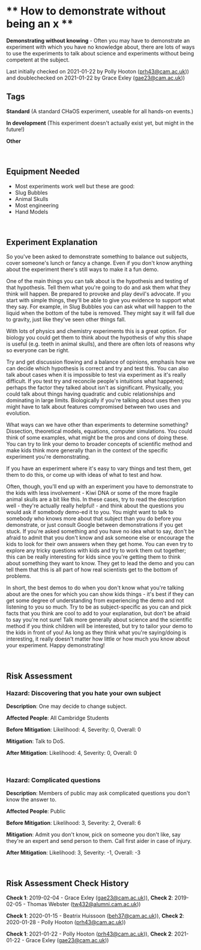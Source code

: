 # ** How to demonstrate without being an x **

**Demonstrating without knowing** - Often you may have to demonstrate an experiment with which you have no knowledge about, there are lots of ways to use the experiments to talk about science and experiments without being competent at the subject.  

Last initially checked on 2021-01-22 by Polly Hooton (prh43@cam.ac.uk)) and doublechecked on 2021-01-22 by Grace Exley (gae23@cam.ac.uk))

## Tags
<!--- Start Tags (DO NOT REMOVE THIS COMMENT) --->

**Standard** (A standard CHaOS experiment, useable for all hands-on events.)

**In development** (This experiment doesn't actually exist yet, but might in the future!)

**Other**
<!--- End Tags (DO NOT REMOVE THIS COMMENT) --->

<br/>

## Equipment Needed 
- Most experiments work well but these are good:
- Slug Bubbles
- Animal Skulls
- Most engineering
- Hand Models

<br/>

## Experiment Explanation 

So you've been asked to demonstrate something to balance out subjects, cover someone's lunch or fancy a change. Even if you don't know anything about the experiment there's still ways to make it a fun demo.

One of the main things you can talk about is the hypothesis and testing of that hypothesis. Tell them what you're going to do and ask them what they think will happen. Be prepared to provoke and play devil's advocate. If you start with simple things, they'll be able to give you evidence to support what they say. For example, in Slug Bubbles you can ask what will happen to the liquid when the bottom of the tube is removed. They might say it will fall due to gravity, just like they've seen other things fall.

With lots of physics and chemistry experiments this is a great option. For biology you could get them to think about the hypothesis of why this shape is useful (e.g. teeth in animal skulls), and there are often lots of reasons why so everyone can be right. 

Try and get discussion flowing and a balance of opinions, emphasis how we can decide which hypothesis is correct and try and test this. You can also talk about cases when it is impossible to test via experiment as it's really difficult. If you test try and reconcile people's intuitions what happened; perhaps the factor they talked about isn't as significant. Physically, you could talk about things having quadratic and cubic relationships and dominating in large limits. Biologically if you're talking about uses then you might have to talk about features compromised between two uses and evolution.

What ways can we have other than experiments to determine something? Dissection, theoretical models, equations, computer simulations. You could think of some examples, what might be the pros and cons of doing these. You can try to link your demo to broader concepts of scientific method and make kids think more generally than in the context of the specific experiment you're demonstrating.

If you have an experiment where it's easy to vary things and test them, get them to do this, or come up with ideas of what to test and how.

Often, though, you'll end up with an experiment you have to demonstrate to the kids with less involvement - Kiwi DNA or some of the more fragile animal skulls are a bit like this. In these cases, try to read the description well - they're actually really helpful! - and think about the questions you would ask if somebody demo-ed it to you. You might want to talk to somebody who knows more about that subject than you do before you demonstrate, or just consult Google between demonstrations if you get stuck. If you're asked something and you have no idea what to say, don't be afraid to admit that you don't know and ask someone else or encourage the kids to look for their own answers when they get home. You can even try to explore any tricky questions with kids and try to work them out together; this can be really interesting for kids since you're getting them to think about something they want to know. They get to lead the demo and you can tell them that this is all part of how real scientists get to the bottom of problems. 

In short, the best demos to do when you don't know what you're talking about are the ones for which you can show kids things - it's best if they can get some degree of understanding from experiencing the demo and not listening to you so much. Try to be as subject-specific as you can and pick facts that you think are cool to add to your explanation, but don't be afraid to say you're not sure! Talk more generally about science and the scientific method if you think children will be interested, but try to tailor your demo to the kids in front of you! As long as they think what you're saying/doing is interesting, it really doesn't matter how little or how much you know about your experiment. Happy demonstrating!

<br/>

## Risk Assessment

### **Hazard**: Discovering that you hate your own subject

**Description**: One may decide to change subject.

**Affected People**: All Cambridge Students

**Before Mitigation**: Likelihood: 4, Severity: 0, Overall: 0

**Mitigation**: Talk to DoS.

**After Mitigation**: Likelihood: 4, Severity: 0, Overall: 0

<br/>

### **Hazard**: Complicated questions

**Description**: Members of public may ask complicated questions you don't know the answer to.

**Affected People**: Public

**Before Mitigation**: Likelihood: 3, Severity: 2, Overall: 6

**Mitigation**: Admit you don't know, pick on someone you don't like, say they're an expert and send person to them. Call first aider in case of injury.

**After Mitigation**: Likelihood: 3, Severity: -1, Overall: -3

<br/>

## Risk Assessment Check History 

**Check 1**: 2019-02-04 - Grace Exley (gae23@cam.ac.uk)), **Check 2**: 2019-02-05 - Thomas Webster (tw432@alumni.cam.ac.uk))

**Check 1**: 2020-01-15 - Beatrix Huissoon (beh37@cam.ac.uk)), **Check 2**: 2020-01-28 - Polly Hooton (prh43@cam.ac.uk))

**Check 1**: 2021-01-22 - Polly Hooton (prh43@cam.ac.uk)), **Check 2**: 2021-01-22 - Grace Exley (gae23@cam.ac.uk))